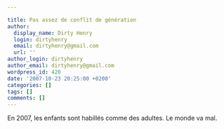 ```yaml
---

title: Pas assez de conflit de génération
author:
  display_name: Dirty Henry
  login: dirtyhenry
  email: dirtyhenry@gmail.com
  url: ''
author_login: dirtyhenry
author_email: dirtyhenry@gmail.com
wordpress_id: 420
date: '2007-10-23 20:25:00 +0200'
categories: []
tags: []
comments: []
---
```

En 2007, les enfants sont habillés comme des adultes. Le monde va mal.

